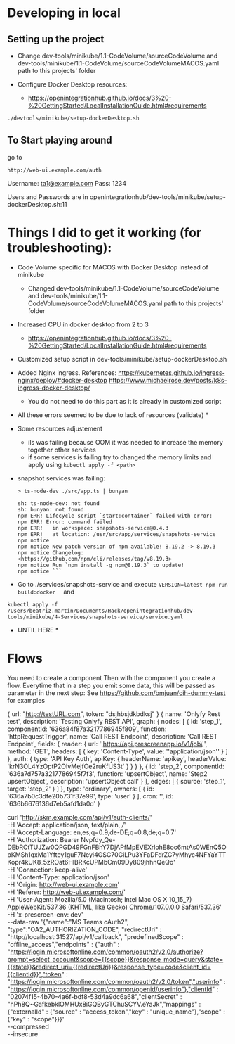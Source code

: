
# Developing in local
## Setting up the project

- Change dev-tools/minikube/1.1-CodeVolume/sourceCodeVolume and dev-tools/minikube/1.1-CodeVolume/sourceCodeVolumeMACOS.yaml path to this projects' folder

- Configure Docker Desktop resources:
  - https://openintegrationhub.github.io/docs/3%20-%20GettingStarted/LocalInstallationGuide.html#requirements

```sh
./devtools/minikube/setup-dockerDesktop.sh
```


## To Start playing around

go to 
```
http://web-ui.example.com/auth
```

Username: ta1@example.com
Pass: 1234


Users and Passwords are in openintegrationhub/dev-tools/minikube/setup-dockerDesktop.sh:11

# Things I did to get it working (for troubleshooting):

- Code Volume specific for MACOS with Docker Desktop instead of minikube
  - Changed dev-tools/minikube/1.1-CodeVolume/sourceCodeVolume and dev-tools/minikube/1.1-CodeVolume/sourceCodeVolumeMACOS.yaml path to this projects' folder

- Increased CPU in docker desktop from 2 to 3
  - https://openintegrationhub.github.io/docs/3%20-%20GettingStarted/LocalInstallationGuide.html#requirements

- Customized setup script in dev-tools/minikube/setup-dockerDesktop.sh

- Added Nginx ingress. References:
https://kubernetes.github.io/ingress-nginx/deploy/#docker-desktop
https://www.michaelrose.dev/posts/k8s-ingress-docker-desktop/
  - You do not need to do this part as it is already in customized script


* All these errors seemed to be due to lack of resources (validate) *

- Some resources adjustement
  - ils was failing because OOM it was needed to increase the memory together other services
  - if some services is failing try to changed the memory limits and apply using
   ```kubectl apply -f <path>```

- snapshot services was failing: 
  ```> snapshots-service@0.4.3 start:container
  > ts-node-dev ./src/app.ts | bunyan

  sh: ts-node-dev: not found
  sh: bunyan: not found
  npm ERR! Lifecycle script `start:container` failed with error:
  npm ERR! Error: command failed
  npm ERR!   in workspace: snapshots-service@0.4.3
  npm ERR!   at location: /usr/src/app/services/snapshots-service
  npm notice
  npm notice New patch version of npm available! 8.19.2 -> 8.19.3
  npm notice Changelog: <https://github.com/npm/cli/releases/tag/v8.19.3>
  npm notice Run `npm install -g npm@8.19.3` to update!
  npm notice ```

-  Go to ./services/snapshots-service and execute
  ```VERSION=latest npm run build:docker  ```
  and 
  
```kubectl apply -f /Users/beatriz.martin/Documents/Hack/openintegrationhub/dev-tools/minikube/4-Services/snapshots-service/service.yaml```

* UNTIL HERE *


# Flows

You need to create a component
Then with the component you create a flow.
Everytime that in a step you emit some data, this will be passed as parameter in the next step: See https://github.com/bmjuan/oih-dummy-test for examples


 {
  url: "http://testURL.com",
  token: "dsjhbsjdkbdksj"
}
{
  name: 'Onlyfy Rest test',
  description: 'Testing Onlyfy REST API',
  graph: {
    nodes: [
      {
        id: 'step_1',
        componentId: '636a84f87a3217786945f809',
        function: 'httpRequestTrigger',
        name: 'Call REST Endpoint',
        description: 'Call REST Endpoint',
        fields: {
          reader: {
            url: '\'https://api.prescreenapp.io/v1/job\'',
            method: 'GET',
            headers: [
              {
                key: 'Content-Type',
                value: '\'application/json\''
              }
            ]
          },
          auth: {
            type: 'API Key Auth',
            apiKey: {
              headerName: 'apikey',
              headerValue: 'krN3OL4YzOptP2OIvMejfOe2ruKfUS3t'
            }
          }
        }
      },
      {
        id: 'step_2',
        componentId: '636a7d757a3217786945f7f3',
        function: 'upsertObject',
        name: 'Step2 upsertObject',
        description: 'upsertObject call'
      }
    ],
    edges: [
      {
        source: 'step_1',
        target: 'step_2'
      }
    ]
  },
  type: 'ordinary',
  owners: [
    {
      id: '636a7b0c3dfe20b731f37e99',
      type: 'user'
    }
  ],
  cron: '',
  id: '636b6676136d7eb5afd1da0d'
}





curl 'http://skm.example.com/api/v1/auth-clients/' \
  -H 'Accept: application/json, text/plain, */*' \
  -H 'Accept-Language: en,es;q=0.9,de-DE;q=0.8,de;q=0.7' \
  -H 'Authorization: Bearer Nvpfdy_Qe-DEbRCtTUJZw0QPGD49FGnFBhY7DjAPfMpEVEXrlohE8oc6mtAs0WEnQ5OpKMSh1qxMa1Yftey1guF7Neyi4GSC70GiLPu3YFaDFdrZC7yMhyc4NFYaYTTKopr4kUK8_5zROat6HlBRKcUPMbCm09Dy809jhhnQeQo' \
  -H 'Connection: keep-alive' \
  -H 'Content-Type: application/json' \
  -H 'Origin: http://web-ui.example.com' \
  -H 'Referer: http://web-ui.example.com/' \
  -H 'User-Agent: Mozilla/5.0 (Macintosh; Intel Mac OS X 10_15_7) AppleWebKit/537.36 (KHTML, like Gecko) Chrome/107.0.0.0 Safari/537.36' \
  -H 'x-prescreen-env: dev' \
  --data-raw '{"name":"MS Teams oAuth2", "type":"OA2_AUTHORIZATION_CODE", "redirectUri" : "http://localhost:31527/api/v1/callback", "predefinedScope" : "offline_access","endpoints" : {"auth" : "https://login.microsoftonline.com/common/oauth2/v2.0/authorize?prompt=select_account&scope={{scope}}&response_mode=query&state={{state}}&redirect_uri={{redirectUri}}&response_type=code&client_id={{clientId}}","token" : "https://login.microsoftonline.com/common/oauth2/v2.0/token","userinfo" : "https://login.microsoftonline.com/common/openid/userinfo"},"clientId" : "02074f15-4b70-4a6f-bdf8-53d4a9dc6a68","clientSecret" : "hPh8Q~GafkebklOMHUx8iGQByGTChuSCYV.eYaJk","mappings" : {"externalId" : {"source" : "access_token","key" : "unique_name"},"scope" : {"key" : "scope"}}}' \
  --compressed \
  --insecure